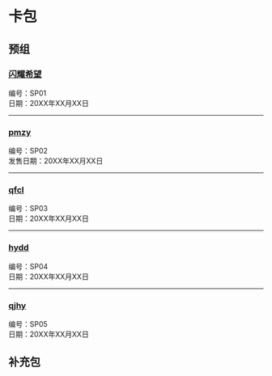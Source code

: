 # 卡包

## 预组

### [闪耀希望](./SP01)

编号：SP01<br>
日期：20XX年XX月XX日

<hr>

### [pmzy](./SP02)

编号：SP02<br>
发售日期：20XX年XX月XX日

<hr>

### [qfcl](./SP03)

编号：SP03<br>
日期：20XX年XX月XX日

<hr>

### [hydd](./SP04)

编号：SP04<br>
日期：20XX年XX月XX日

<hr>

### [qjhy](./SP05)

编号：SP05<br>
日期：20XX年XX月XX日

## 补充包
